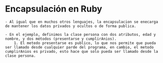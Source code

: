  
# Encapsulación en Ruby
 
    - Al igual que en muchos otros lenguajes, la encapsulacion se enecarga de mantener los datos privados y ocultos o de forma publica.

    - En el ejemplo, definimos la clase persona con dos atributos, edad y nombre, y dos métodos (presentarse y cumplirAnios).
        1. El metedo presentarse es publico, lo que nos permite que pueda ser llamado desde cualquier parde del programa, en cambio, el metodo cumplirAnios es privado, esto hace que solo pueda ser llamado desde la clase persona.


